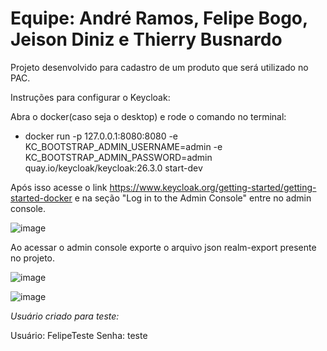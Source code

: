 # Equipe: André Ramos, Felipe Bogo, Jeison Diniz e Thierry Busnardo

Projeto desenvolvido para cadastro de um produto que será utilizado no PAC.

Instruções para configurar o Keycloak:

Abra o docker(caso seja o desktop) e rode o comando no terminal:
- docker run -p 127.0.0.1:8080:8080 -e KC_BOOTSTRAP_ADMIN_USERNAME=admin -e KC_BOOTSTRAP_ADMIN_PASSWORD=admin quay.io/keycloak/keycloak:26.3.0 start-dev

Após isso acesse o link https://www.keycloak.org/getting-started/getting-started-docker e na seção "Log in to the Admin Console" entre no admin console.

![image](https://github.com/user-attachments/assets/1f3f013c-43b9-442e-afea-34d07e440eee)

Ao acessar o admin console exporte o arquivo json realm-export presente no projeto.

![image](https://github.com/user-attachments/assets/2c41569f-7aed-4865-a4f5-3491e7c2f755)

![image](https://github.com/user-attachments/assets/0bc3b34e-0027-4e52-9941-433816172aad)


*Usuário criado para teste:*

Usuário: FelipeTeste
Senha: teste
